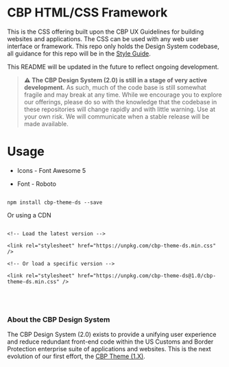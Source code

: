 # CBP HTML/CSS Framework

This is the CSS offering built upon the CBP UX Guidelines for building websites and applications. The CSS can be used with any web user interface or framework. This repo only holds the Design System codebase, all guidance for this repo will be in the [Style Guide](https://us-cbp.github.io/cbp-theme/design-system/).

This README will be updated in the future to reflect ongoing development.

> **⚠️ The CBP Design System (2.0) is still in a stage of very active development.** As such, much of the code base is still somewhat fragile and may break at any time. While we encourage you to explore our offerings, please do so with the knowledge that the codebase in these repositories will change rapidly and with little warning. Use at your own risk. We will communicate when a stable release will be made available.

# Usage

- Icons - Font Awesome 5

- Font - Roboto

```

npm install cbp-theme-ds --save

```

Or using a CDN

```

<!-- Load the latest version -->

<link rel="stylesheet" href="https://unpkg.com/cbp-theme-ds.min.css" />

<!-- Or load a specific version -->

<link rel="stylesheet" href="https://unpkg.com/cbp-theme-ds@1.0/cbp-theme-ds.min.css" />

```

<br><br>

### About the CBP Design System

The CBP Design System (2.0) exists to provide a unifying user experience and reduce redundant front-end code within the US Customs and Border Protection enterprise suite of applications and websites. This is the next evolution of our first effort, the [CBP Theme (1.X)](https://us-cbp.github.io/cbp-style-guide).
